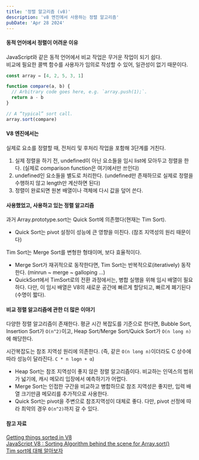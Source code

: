 ```yaml
---
title: '정렬 알고리즘 (v8)'
description: 'v8 엔진에서 사용하는 정렬 알고리즘'
pubDate: 'Apr 28 2024'
---
```


#### 동적 언어에서 정렬이 어려운 이유

JavaScript와 같은 동적 언어에서 비교 작업은 무거운 작업이 되기 쉽다.<br>
비교에 필요한 콜백 함수를 사용자가 임의로 작성할 수 있어, 일관성이 없기 때문이다.

```js
const array = [4, 2, 5, 3, 1]

function compare(a, b) {
  // Arbitrary code goes here, e.g. `array.push(1);`.
  return a - b
}

// A “typical” sort call.
array.sort(compare)
```

#### V8 엔진에서는

실제로 요소를 정렬할 때, 전처리 및 후처리 작업을 포함해 3단계를 거친다.

1. 실제 정렬을 하기 전, undefined이 아닌 요소들을 임시 list에 모아두고 정렬을 한다. (실제로 comparison function은 여기에서만 쓰인다)
2. undefined인 요소들을 별도로 처리한다. (undefined만 존재하므로 실제로 정렬을 수행하지 않고 length만 계산하면 된다)
3. 정렬이 완료되면 원본 배열이나 객체에 다시 값을 덮어 쓴다.

#### 사용했었고, 사용하고 있는 정렬 알고리즘

과거 Array.prototype.sort는 Quick Sort에 의존했다(현재는 Tim Sort).

- Quick Sort는 pivot 설정이 성능에 큰 영향을 미친다. (참조 지역성의 원리 때문이다)

Tim Sort는 Merge Sort를 변형한 형태이며, 보다 효율적이다.

- Merge Sort가 재귀적으로 동작한다면, Tim Sort는 반복적으로(iteratively) 동작한다. (minrun ~ merge ~ galloping ...)
- QuickSort에서 TimSort로의 전환 과정에서는, 병합 실행을 위해 임시 배열이 필요하다. 다만, 이 임시 배열은 V8의 새로운 공간에 빠르게 할당되고, 빠르게 폐기된다(수명이 짧다).

#### 비교 정렬 알고리즘에 관한 더 많은 이야기

다양한 정렬 알고리즘이 존재한다. 평균 시간 복잡도를 기준으로 한다면, Bubble Sort, Insertion Sort가 `O(n^2)`이고, Heap Sort/Merge Sort/Quick Sort가 `O(n long n)`에 해당한다.

시간복잡도는 참조 지역성 원리에 의존한다. (즉, 같은 `O(n long n)`이더라도 C 상수에 따라 성능이 달라진다. `C * n logn + α`)

- Heap Sort는 참조 지역성이 좋지 않은 정렬 알고리즘이다. 비교하는 인덱스의 범위가 넓기에, 캐시 메모리 입장에서 예측하기가 어렵다.
- Merge Sort는 인접한 구간을 비교하고 병합하므로 참조 지역성은 좋지만, 입력 배열 크기만큼 메모리를 추가적으로 사용한다.
- Quick Sort는 pivot을 주변으로 참조지역성이 대체로 좋다. 다만, pivot 선정에 따라 최악의 경우 `O(n^2)`까지 갈 수 있다.

#### 참고 자료

[Getting things sorted in V8](https://v8.dev/blog/array-sort#timsort)<br>
[JavaScript V8 : Sorting Algorithm behind the scene for Array.sort()](https://www.linkedin.com/pulse/javascript-v8-sorting-algorithm-behind-scene-arraysort-mazahar-shaikh/)<br>
[Tim sort에 대해 알아보자](https://d2.naver.com/helloworld/0315536)
